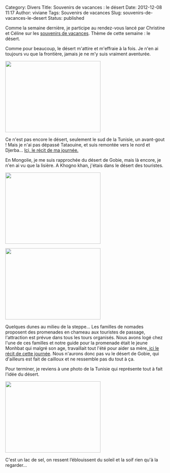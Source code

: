 Category: Divers
Title: Souvenirs de vacances : le désert
Date: 2012-12-08 11:17
Author: viviane
Tags: Souvenirs de vacances
Slug: souvenirs-de-vacances-le-desert
Status: published

Comme la semaine dernière, je participe au rendez-vous lancé par Christine et Céline sur les <a href="http://www.lejournaldemaman.com/2012/12/mes-souvenirs-de-vacances-21/">souvenirs de vacances</a>. Thème de cette semaine : le désert.

Comme pour beaucoup, le désert m'attire et m'effraie à la fois. Je n'en ai toujours vu que la frontière, jamais je ne m'y suis vraiment aventurée.

<a href="http://www.viviane-voyages.com/wp-content/uploads/2012/12/P1090720.jpg"><img class="aligncenter size-medium wp-image-2609" title="Tunisie" src="http://www.viviane-voyages.com/wp-content/uploads/2012/12/P1090720-300x225.jpg" alt="" width="300" height="225" /></a>

Ce n'est pas encore le désert, seulement le sud de la Tunisie, un avant-gout ! Mais je n'ai pas dépassé Tataouine, et suis remontée vers le nord et Djerba... <a href="http://www.viviane-voyages.com/voyages/djerba/le-sud">Ici, le récit de ma journée.</a>

En Mongolie, je me suis rapprochée du désert de Gobie, mais là encore, je n'en ai vu que la lisière. A Khogno khan, j'étais dans le désert des touristes.

<a href="http://www.viviane-voyages.com/wp-content/uploads/2012/12/P1010737.jpg"><img class="aligncenter size-medium wp-image-2612" title="Mongolie" src="http://www.viviane-voyages.com/wp-content/uploads/2012/12/P1010737-300x225.jpg" alt="" width="300" height="225" /></a>

<a href="http://www.viviane-voyages.com/wp-content/uploads/2012/12/P1010735.jpg"><img class="aligncenter size-medium wp-image-2613" title="Mongolie" src="http://www.viviane-voyages.com/wp-content/uploads/2012/12/P1010735-300x225.jpg" alt="" width="300" height="225" /></a>

Quelques dunes au milieu de la steppe... Les familles de nomades proposent des promenades en chameau aux touristes de passage, l'attraction est prévue dans tous les tours organisés. Nous avons logé chez l'une de ces familles et notre guide pour la promenade était le jeune Monhbat qui malgré son age, travaillait tout l'été pour aider sa mère,<a href="http://www.viviane-voyages.com/divers/peintures-notes/sur-le-chameau"> ici le récit de cette journée</a>. Nous n'aurons donc pas vu le désert de Gobie, qui d'ailleurs est fait de cailloux et ne ressemble pas du tout à ça.

Pour terminer, je reviens à une photo de la Tunisie qui représente tout à fait l'idée du désert.

<a href="http://www.viviane-voyages.com/wp-content/uploads/2012/12/P1090712.jpg"><img class="aligncenter size-medium wp-image-2614" title="Tunisie - lac de sel" src="http://www.viviane-voyages.com/wp-content/uploads/2012/12/P1090712-300x225.jpg" alt="" width="300" height="225" /></a>

C'est un lac de sel, on ressent l’éblouissent du soleil et la soif rien qu'à la regarder...